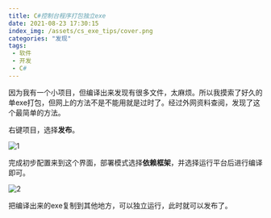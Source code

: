 ```yaml
---
title: C#控制台程序打包独立exe
date: 2021-08-23 17:30:15
index_img: /assets/cs_exe_tips/cover.png
categories: "发现"
tags:
 - 软件
 - 开发
 - C#
---
```



因为我有一个小项目，但编译出来发现有很多文件，太麻烦。所以我摸索了好久的单exe打包，但网上的方法不是不能用就是过时了。经过外网资料查阅，发现了这个最简单的方法。

右键项目，选择**发布**。

![1](/assets/cs_exe_tips/1.png)

完成初步配置来到这个界面，部署模式选择**依赖框架**，并选择运行平台后进行编译即可。

![2](/assets/cs_exe_tips/2.png)

把编译出来的exe复制到其他地方，可以独立运行，此时就可以发布了。

